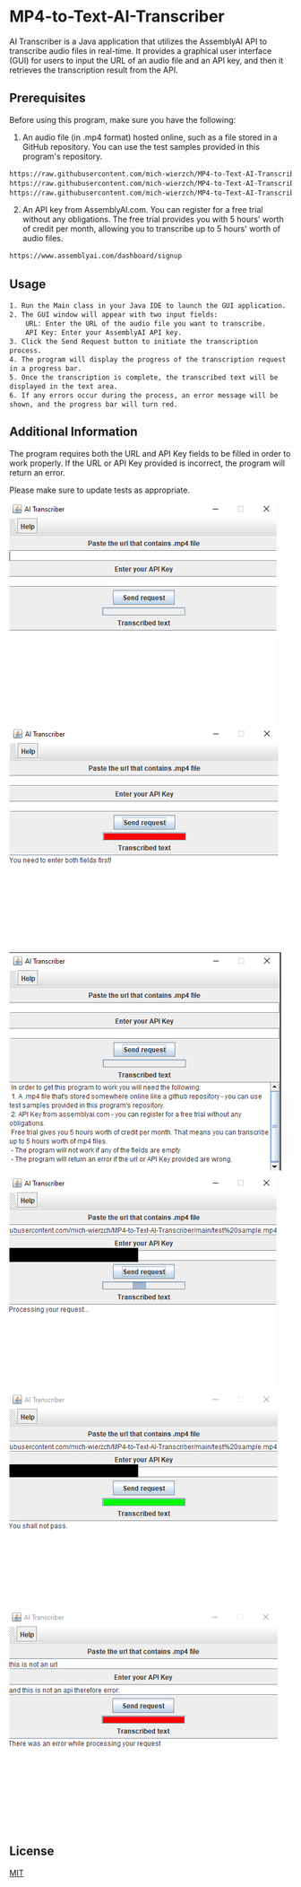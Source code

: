 # MP4-to-Text-AI-Transcriber

AI Transcriber is a Java application that utilizes the AssemblyAI API to transcribe audio files in real-time. It provides a graphical user interface (GUI) for users to input the URL of an audio file and an API key, and then it retrieves the transcription result from the API.

## Prerequisites

Before using this program, make sure you have the following:

   1. An audio file (in .mp4 format) hosted online, such as a file stored in a GitHub repository. You can use the test samples provided in this program's repository.
```bash
https://raw.githubusercontent.com/mich-wierzch/MP4-to-Text-AI-Transcriber/main/test%20sample.mp4
https://raw.githubusercontent.com/mich-wierzch/MP4-to-Text-AI-Transcriber/main/test_sample%202.mp4
https://raw.githubusercontent.com/mich-wierzch/MP4-to-Text-AI-Transcriber/main/test_sample_3.mp4
```
   2. An API key from AssemblyAI.com. You can register for a free trial without any obligations. The free trial provides you with 5 hours' worth of credit per month, allowing you to transcribe up to 5 hours' worth of audio files.

```bash
https://www.assemblyai.com/dashboard/signup
```

## Usage

    1. Run the Main class in your Java IDE to launch the GUI application.
    2. The GUI window will appear with two input fields:
        URL: Enter the URL of the audio file you want to transcribe.
        API Key: Enter your AssemblyAI API key.
    3. Click the Send Request button to initiate the transcription process.
    4. The program will display the progress of the transcription request in a progress bar.
    5. Once the transcription is complete, the transcribed text will be displayed in the text area.
    6. If any errors occur during the process, an error message will be shown, and the progress bar will turn red.

## Additional Information

The program requires both the URL and API Key fields to be filled in order to work properly.
If the URL or API Key provided is incorrect, the program will return an error.

Please make sure to update tests as appropriate.

![Default_state](https://github.com/mich-wierzch/MP4-to-Text-AI-Transcriber/blob/main/screenshots/preview_1.png)
![Fields_empty](https://github.com/mich-wierzch/MP4-to-Text-AI-Transcriber/blob/main/screenshots/preview_2.png)
![Help_button](https://github.com/mich-wierzch/MP4-to-Text-AI-Transcriber/blob/main/screenshots/preview_3.png)
![Processing](https://github.com/mich-wierzch/MP4-to-Text-AI-Transcriber/blob/main/screenshots/preview_4.png)
![Success](https://github.com/mich-wierzch/MP4-to-Text-AI-Transcriber/blob/main/screenshots/preview_5.png)
![Error](https://github.com/mich-wierzch/MP4-to-Text-AI-Transcriber/blob/main/screenshots/preview_6.png)
## License

[MIT](https://choosealicense.com/licenses/mit/)
